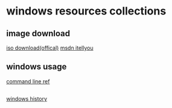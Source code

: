 # windows resources collections
## image download
[iso download(offical)](https://www.microsoft.com/zh-cn/software-download/)
[msdn itellyou](https://msdn.itellyou.cn/)

## windows usage
[command line ref](https://learn.microsoft.com/en-us/windows-server/administration/windows-commands/windows-commands)


##
[windows history](https://www.pcjs.org/)
